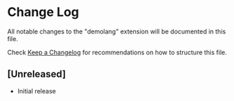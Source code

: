 # Change Log
All notable changes to the "demolang" extension will be documented in this file.

Check [Keep a Changelog](http://keepachangelog.com/) for recommendations on how to structure this file.

## [Unreleased]
- Initial release